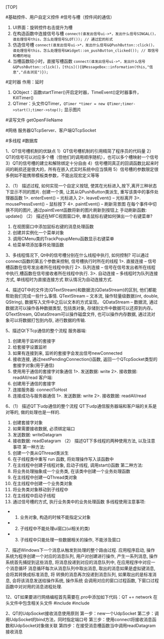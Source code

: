 [TOP]

#基础控件、用户自定义控件
#信号与槽（控件间的通信）
1. UI界面：旋转控件右击提升为槽
2. 在构造函数中连接信号与槽
`connect(谁发出信号ui->*，发出什么信号SINGAL()，谁处理信号this，怎么处理信号SLOT()); // 通过宏的形式`
3. 仿造信号槽
`connect(谁发出信号ui->*，发出什么信号&QPushButton::click()，谁处理信号this，怎么处理信号&Widget::on_pushButton_clicked()); // 取信号和槽的地址`
4. 当槽函数较小时，直接写槽函数
`connect(谁发出信号ui->*，发出什么信号&QPushButton::click()，[this](){QMessageBox::information(this,"信息","点击浏览")});`

#定时器
作用：延时
1. QObject：函数startTimer()开启定时器，TimeEvent()定时器事件，KillTimer()
2. QTimer：头文件QTimer，`QTimer *timer = new QTimer;timer->start();timer->stop();`
显示图片

#读写文件
getOpenFileName

#网络
服务器QTcpServer、客户端QTcpSocket

#多线程
#数据库

1、QT信号槽机制的优缺点 
1）QT信号槽机制的引用精简了程序员的代码量 
2）QT的信号可以对应多个槽（但他们的调用顺序随机），也可以多个槽映射一个信号 
3）QT的信号槽的建立和解除绑定十分自由 
4）信号槽同真正的回调函数比起来时间的耗损还是很大的，所有在嵌入式实时系统中应当慎用 
5）信号槽的参数限定很多例如不能携带模板类参数，不能出现宏定义等等

2、（1） 描述过程, 如何实现一个自定义按钮, 使其在光标进入,按下,离开三种状态下显示不同的图片. 
创建一个类, 让其从QPushButton类派生, 重写该类中的事件处理器函数 
1>. enterEvent() – 光标进入 
2>. leaveEvent() – 光标离开 
3>. mousePressEvent() – 鼠标按下 
4>. paintEvent() – 刷新背景图 
在每个事件中切换不同的图片, 通过paintEvent函数将新的图片刷新到按钮上 
手动刷新函数: update() 
（2） 描述在MFC视图窗口中, 单击鼠标右键如何弹出一个右键菜单? 
1. 在视图窗口中添加鼠标右键的消息处理函数 
2. 创建并实例化一个菜单对象 
3. 调用CMenu类的TrackPopupMenu函数显示右键菜单 
4. 给菜单项添加事件处理函数

3、多线程情况下, Qt中的信号槽分别在什么线程中执行, 如何控制? 
可以通过connect函数的第五个参数来控制, 信号槽执行时所在的线程 
1>. 直接连接 – 信号槽函数在信号发出者所在线程中执行 
2>. 队列连接 – 信号在信号发出者所在线程中执行,槽函数在信号接收者所在线程中执行. 
3>. 自动连接 – 多线程时为队列连接方式, 单线程时为直接连接方式 
默认情况为自动连接方式.

4、描述QT中的文件流(QTextStream)和数据流(QDataStream)的区别, 他们都能帮助我们完成一些什么事情. 
QTextStream – 文本流, 操作轻量级数据(int, double, QString), 数据写入文件中之后以文本的方式呈现。 
QDataStream – 数据流, 通过数据流可以操作各种数据类型, 包括类对象, 存储到文件中数据可以还原到内存。 
QTextStream, QDataStream可以操作磁盘文件, 也可以操作内存数据, 通过流对象可以将数据打包到内存, 进行数据的传输.

5、描述Qt下Tcp通信的整个流程 
服务器端: 
1. 创建用于监听的套接字 
2. 给套接字设置监听 
3. 如果有连接到来, 监听的套接字会发出信号newConnected 
4. 接收连接, 通过nextPendingConnection()函数, 返回一个QTcpSocket类型的套接字对象(用于通信) 
5. 使用用于通信的套接字对象通信 
1>. 发送数据: write 
2>. 接收数据: readAll/read 
客户端: 
1. 创建用于通信的套接字 
2. 连接服务器: connectToHost 
3. 连接成功与服务器通信 
1>. 发送数据: write 
2>. 接收数据: readAll/read

6、（1） 描述QT下udp通信的整个流程 
QT下udp通信服务器端和客户端的关系是对等的, 做的处理也是一样的. 
1. 创建套接字对象 
2. 如果需要接收数据, 必须绑定端口 
3. 发送数据: writeDatagram 
4. 接收数据: readDatagram 
（2） 描述QT下多线程的两种使用方法, 以及注意事项 
第一种方法: 
1. 创建一个类从QThread类派生 
2. 在子线程类中重写 run 函数, 将处理操作写入该函数中 
3. 在主线程中创建子线程对象, 启动子线程, 调用start()函数 
第二种方法: 
1. 将业务处理抽象成一个业务类, 在该类中创建一个业务处理函数 
2. 在主线程中创建一QThread类对象 
3. 在主线程中创建一个业务类对象 
4. 将业务类对象移动到子线程中 
5. 在主线程中启动子线程 
6. 通过信号槽的方式, 执行业务类中的业务处理函数 
多线程使用注意事项: 
* 1. 业务对象, 构造的时候不能指定父对象 
* 2. 子线程中不能处理ui窗口(ui相关的类) 
* 3. 子线程中只能处理一些数据相关的操作, 不能涉及窗口

7、描述Windows下一个消息从触发到处理的整个路由过程. 
应用程序启动, 操作系统为程序创建一个对应的消息队列, 用户对创建进行操作, 产生一系列消息, 
操作系统首先捕捉到这些消息, 将消息投递到对应的消息队列中, 在应用程序中对应一个消息循环 
消息循环每次从消息队列中取出消息, 取出的消息如果是虚拟键消息, 会将其转换成标准消息, 将 
转换的消息再次投递到消息队列, 如果取出的是标准消息, 会将该消息发送给操作系统, 操作系统 
会调用对应的窗口过程函数, 下窗口过程函数中对对用的消息进程处理.

12、QT如果要进行网络编程首先需要在.pro中添加如下代码：QT += network 
在头文件中包含相关头文件 
#include <QHostInfo>
#include <QNetworkInterface>

2、QT的UdpSocket接收消息使用原则 
第一步：new一个UdpSocket 
第二步：调用UdpSocket的bind方法，同时指定端口号 
第三步：使用connect将接收消息函数和UdpSocket对象做关联 
第四步：在接受消息槽函数当中调用readDatagram接收消息

